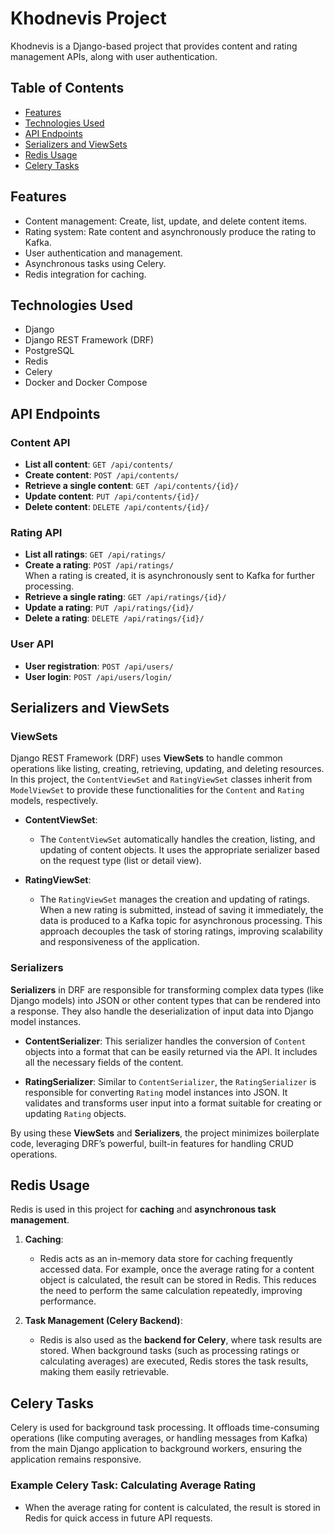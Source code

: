 # Khodnevis Project

Khodnevis is a Django-based project that provides content and rating management APIs, along with user authentication. 

## Table of Contents
- [Features](#features)
- [Technologies Used](#technologies-used)
- [API Endpoints](#api-endpoints)
- [Serializers and ViewSets](#serializers-and-viewsets)
- [Redis Usage](#redis-usage)
- [Celery Tasks](#celery-tasks)

## Features
- Content management: Create, list, update, and delete content items.
- Rating system: Rate content and asynchronously produce the rating to Kafka.
- User authentication and management.
- Asynchronous tasks using Celery.
- Redis integration for caching.

## Technologies Used
- Django
- Django REST Framework (DRF)
- PostgreSQL
- Redis
- Celery
- Docker and Docker Compose

## API Endpoints

### Content API
- **List all content**: `GET /api/contents/`
- **Create content**: `POST /api/contents/`
- **Retrieve a single content**: `GET /api/contents/{id}/`
- **Update content**: `PUT /api/contents/{id}/`
- **Delete content**: `DELETE /api/contents/{id}/`

### Rating API
- **List all ratings**: `GET /api/ratings/`
- **Create a rating**: `POST /api/ratings/`  
  When a rating is created, it is asynchronously sent to Kafka for further processing.
- **Retrieve a single rating**: `GET /api/ratings/{id}/`
- **Update a rating**: `PUT /api/ratings/{id}/`
- **Delete a rating**: `DELETE /api/ratings/{id}/`

### User API
- **User registration**: `POST /api/users/`
- **User login**: `POST /api/users/login/`

## Serializers and ViewSets

### ViewSets
Django REST Framework (DRF) uses **ViewSets** to handle common operations like listing, creating, retrieving, updating, and deleting resources. In this project, the `ContentViewSet` and `RatingViewSet` classes inherit from `ModelViewSet` to provide these functionalities for the `Content` and `Rating` models, respectively.

- **ContentViewSet**:
  - The `ContentViewSet` automatically handles the creation, listing, and updating of content objects. It uses the appropriate serializer based on the request type (list or detail view).

- **RatingViewSet**:
  - The `RatingViewSet` manages the creation and updating of ratings. When a new rating is submitted, instead of saving it immediately, the data is produced to a Kafka topic for asynchronous processing. This approach decouples the task of storing ratings, improving scalability and responsiveness of the application.

### Serializers
**Serializers** in DRF are responsible for transforming complex data types (like Django models) into JSON or other content types that can be rendered into a response. They also handle the deserialization of input data into Django model instances.

- **ContentSerializer**: This serializer handles the conversion of `Content` objects into a format that can be easily returned via the API. It includes all the necessary fields of the content.
  
- **RatingSerializer**: Similar to `ContentSerializer`, the `RatingSerializer` is responsible for converting `Rating` model instances into JSON. It validates and transforms user input into a format suitable for creating or updating `Rating` objects.

By using these **ViewSets** and **Serializers**, the project minimizes boilerplate code, leveraging DRF’s powerful, built-in features for handling CRUD operations.

## Redis Usage

Redis is used in this project for **caching** and **asynchronous task management**.

1. **Caching**:
   - Redis acts as an in-memory data store for caching frequently accessed data. For example, once the average rating for a content object is calculated, the result can be stored in Redis. This reduces the need to perform the same calculation repeatedly, improving performance.
   
2. **Task Management (Celery Backend)**:
   - Redis is also used as the **backend for Celery**, where task results are stored. When background tasks (such as processing ratings or calculating averages) are executed, Redis stores the task results, making them easily retrievable.

## Celery Tasks

Celery is used for background task processing. It offloads time-consuming operations (like computing averages, or handling messages from Kafka) from the main Django application to background workers, ensuring the application remains responsive.

### Example Celery Task: Calculating Average Rating
- When the average rating for content is calculated, the result is stored in Redis for quick access in future API requests.
  
